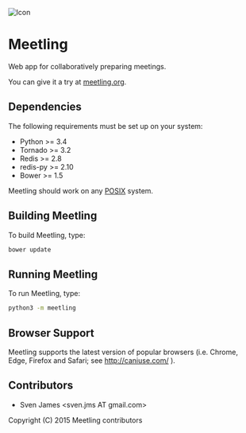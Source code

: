 ![Icon](https://raw.githubusercontent.com/NoyaInRain/meetling/master/meetling/res/static/images/favicon.png)

Meetling
========

Web app for collaboratively preparing meetings.

You can give it a try at [meetling.org](https://meetling.org/).

## Dependencies

The following requirements must be set up on your system:

* Python >= 3.4
* Tornado >= 3.2
* Redis >= 2.8
* redis-py >= 2.10
* Bower >= 1.5

Meetling should work on any [POSIX](https://en.wikipedia.org/wiki/POSIX) system.

## Building Meetling

To build Meetling, type:

```sh
bower update
```

## Running Meetling

To run Meetling, type:

```sh
python3 -m meetling
```

## Browser Support

Meetling supports the latest version of popular browsers (i.e. Chrome, Edge, Firefox and Safari; see
http://caniuse.com/ ).

## Contributors

* Sven James &lt;sven.jms AT gmail.com>

Copyright (C) 2015 Meetling contributors

